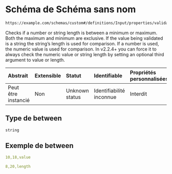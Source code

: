 # Schéma de Schéma sans nom

```txt
https://example.com/schemas/custom#/definitions/Input/properties/validations/properties/between
```

Checks if a number or string length is between a minimum or maximum. Both the maximum and minimum are exclusive. If the value being validated is a string the string’s length is used for comparison. If a number is used, the numeric value is used for comparison. In v2.2.4+ you can force it to always check the numeric value or string length by setting an optional third argument to value or length.

| Abstrait            | Extensible | Statut         | Identifiable             | Propriétés personnalisées | Propriétés Additionnelles | Limites d'accès | Défini dans                                                                        |
| :------------------ | :--------- | :------------- | :----------------------- | :------------------------ | :------------------------ | :-------------- | :--------------------------------------------------------------------------------- |
| Peut être instancié | Non        | Unknown status | Identifiabilité inconnue | Interdit                  | Autorisé                  | aucun           | [FRW.form.schema.json\*](../out/FRW.form.schema.json "ouvrir le schéma d'origine") |

## Type de between

`string`

## Exemple de between

```yaml
10,18,value

```

```yaml
8,20,length

```
